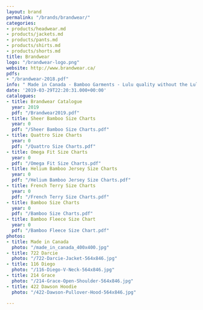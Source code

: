 ```yaml
---
layout: brand
permalink: "/brands/brandwear/"
categories:
- products/headwear.md
- products/jackets.md
- products/pants.md
- products/shirts.md
- products/shorts.md
title: Brandwear
logo: "/brandwear-logo.png"
website: http://www.brandwear.ca/
pdfs:
- "/brandwear-2018.pdf"
info: " Made in Canada - Bamboo Garments - Lulu quality without the Lulu prices"
date: '2019-03-29T22:20:31.000+00:00'
catalogues:
- title: Brandwear Catalogue
  year: 2019
  pdf: "/Brandwear2019.pdf"
- title: Sheer Bamboo Size Charts
  year: 0
  pdf: "/Sheer Bamboo Size Charts.pdf"
- title: Quattro Size Charts
  year: 0
  pdf: "/Quattro Size Charts.pdf"
- title: Omega Fit Size Charts
  year: 0
  pdf: "/Omega Fit Size Charts.pdf"
- title: Helium Bamboo Jersey Size Charts
  year: 0
  pdf: "/Helium Bamboo Jersey Size Charts.pdf"
- title: French Terry Size Charts
  year: 0
  pdf: "/French Terry Size Charts.pdf"
- title: Bamboo Size Charts
  year: 0
  pdf: "/Bamboo Size Charts.pdf"
- title: Bamboo Fleece Size Chart
  year: 0
  pdf: "/Bamboo Fleece Size Chart.pdf"
photos:
- title: Made in Canada
  photo: "/made_in_canada_400x400.jpg"
- title: 722 Darcie
  photo: "/722-Darcie-Jacket-564x846.jpg"
- title: 116 Diego
  photo: "/116-Diego-V-Neck-564x846.jpg"
- title: 214 Grace
  photo: "/214-Grace-Open-Shoulder-564x846.jpg"
- title: 422 Dawson Hoodie
  photo: "/422-Dawson-Pullover-Hood-564x846.jpg"

---
```

